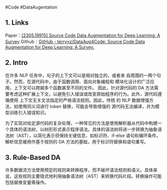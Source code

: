#Code #DataAugentation
## 1. Links
Paper：[[2305.19915] Source Code Data Augmentation for Deep Learning: A Survey](https://arxiv.org/abs/2305.19915)
Github：[GitHub - terryyz/DataAug4Code: Source Code Data Augmentation for Deep Learning: A Survey.](https://github.com/terryyz/DataAug4Code)

## 2. Intro
在许多 NLP 任务中，句子的上下文可以是相对独立的，或者来 自周围的一两个句子。然而，在源代码中，由于函数调用、面向对象编程和 模块化设计的广泛应用，上下文可以跨越多个函数甚至不同的文件。 因此，针对源代码的 DA 方法需要考虑这种扩展上下文，以避免引入错误或改变原始程序的行为。此外，源代码遵循使用 上下文无关文法指定的严格语法规则。因此，传统 的 NLP 数据增强方法，如使用同义词进行 token 替换，可能会导致增强的 源代码无法编译，并为模型训练引入错误知识。

为了实现对给定源代码的复杂处理，一种常见的方法是使用解析器从代码中构建一个具体的语法树，以树形形式表示程序语法。具体的语法树将进一步转换为抽象语法树（AST），以简化表示但保持关键信息，如标识符、if-else 语句和循环条件。
解析信息被用作基于规则的 DA 方法的基础，用于标识符替换和语句重写。

## 3. Rule-Based DA
许多数据流方法使用预定的规则来转换程序，而不破坏语法规则和语义。具体来说，这些规则主要隐式地利用抽象语法树（AST）来转换代码片段。转换操作可能包括替换变量等操作。